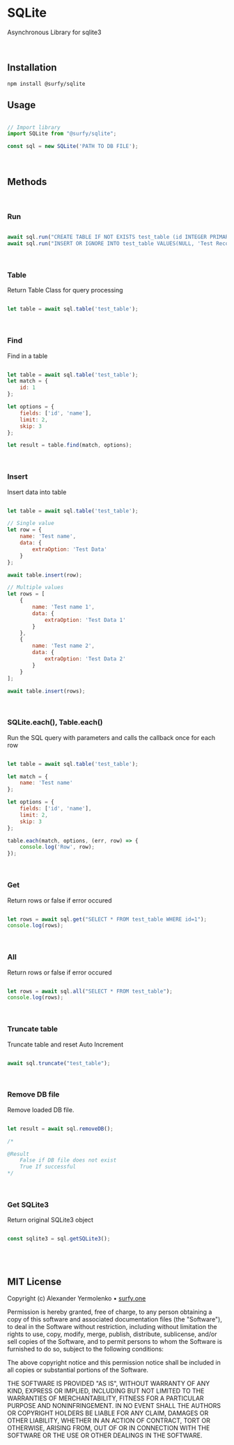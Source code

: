 # SQLite
Asynchronous Library for sqlite3

<br/>

## Installation
```
npm install @surfy/sqlite
```

## Usage

```js

// Import library
import SQLite from "@surfy/sqlite";

const sql = new SQLite('PATH TO DB FILE');
```
<br/>

## Methods
<br/>

### Run
```js

await sql.run("CREATE TABLE IF NOT EXISTS test_table (id INTEGER PRIMARY KEY AUTOINCREMENT, name TEXT, data TEXT);");
await sql.run("INSERT OR IGNORE INTO test_table VALUES(NULL, 'Test Record', 'Data content');");

````
<br/>

### Table
Return Table Class for query processing

```js

let table = await sql.table('test_table');

````
<br/>

### Find
Find in a table

```js

let table = await sql.table('test_table');
let match = {
	id: 1
};

let options = {
	fields: ['id', 'name'],
	limit: 2,
	skip: 3
};

let result = table.find(match, options);

````
<br/>

### Insert
Insert data into table

```js

let table = await sql.table('test_table');

// Single value
let row = {
	name: 'Test name',
	data: {
		extraOption: 'Test Data'
	}
};

await table.insert(row);

// Multiple values
let rows = [
	{
		name: 'Test name 1',
		data: {
			extraOption: 'Test Data 1'
		}
	},
	{
		name: 'Test name 2',
		data: {
			extraOption: 'Test Data 2'
		}
	}
];

await table.insert(rows);

````
<br/>

### SQLite.each(), Table.each()
Run the SQL query with parameters and calls the callback once for each row

```js

let table = await sql.table('test_table');

let match = {
	name: 'Test name'
};

let options = {
	fields: ['id', 'name'],
	limit: 2,
	skip: 3
};

table.each(match, options, (err, row) => {
	console.log('Row', row);
});


```
<br/>

### Get
Return rows or false if error occured

```js

let rows = await sql.get("SELECT * FROM test_table WHERE id=1");
console.log(rows);

````
<br/>

### All
Return rows or false if error occured

```js

let rows = await sql.all("SELECT * FROM test_table");
console.log(rows);

````
<br/>

### Truncate table
Truncate table and reset Auto Increment

```js

await sql.truncate("test_table");

````
<br/>

### Remove DB file
Remove loaded DB file.

```js

let result = await sql.removeDB();

/*

@Result
	False if DB file does not exist
	True If successful
*/

````
<br/>

### Get SQLite3
Return original SQLite3 object

```js

const sqlite3 = sql.getSQLite3();

````

<br />
<br />

## MIT License

Copyright (c) Alexander Yermolenko • [surfy.one](https://surfy.one)

Permission is hereby granted, free of charge, to any person obtaining a copy
of this software and associated documentation files (the "Software"), to deal
in the Software without restriction, including without limitation the rights
to use, copy, modify, merge, publish, distribute, sublicense, and/or sell
copies of the Software, and to permit persons to whom the Software is
furnished to do so, subject to the following conditions:

The above copyright notice and this permission notice shall be included in all
copies or substantial portions of the Software.

THE SOFTWARE IS PROVIDED "AS IS", WITHOUT WARRANTY OF ANY KIND, EXPRESS OR
IMPLIED, INCLUDING BUT NOT LIMITED TO THE WARRANTIES OF MERCHANTABILITY,
FITNESS FOR A PARTICULAR PURPOSE AND NONINFRINGEMENT. IN NO EVENT SHALL THE
AUTHORS OR COPYRIGHT HOLDERS BE LIABLE FOR ANY CLAIM, DAMAGES OR OTHER
LIABILITY, WHETHER IN AN ACTION OF CONTRACT, TORT OR OTHERWISE, ARISING FROM,
OUT OF OR IN CONNECTION WITH THE SOFTWARE OR THE USE OR OTHER DEALINGS IN THE
SOFTWARE.